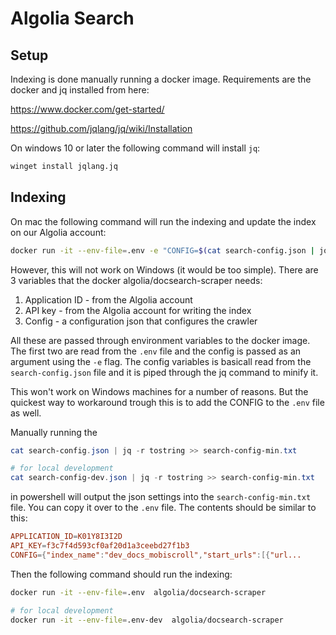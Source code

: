 # Algolia Search

## Setup

Indexing is done manually running a docker image. Requirements are the docker and jq installed from here:

https://www.docker.com/get-started/

https://github.com/jqlang/jq/wiki/Installation

On windows 10 or later the following command will install `jq`:

```bash
winget install jqlang.jq
```

## Indexing

On mac the following command will run the indexing and update the index on our Algolia account:

```bash
docker run -it --env-file=.env -e "CONFIG=$(cat search-config.json | jq -r tostring)" algolia/docsearch-scraper
```

However, this will not work on Windows (it would be too simple).
There are 3 variables that the docker algolia/docsearch-scraper needs:
1. Application ID - from the Algolia account
2. API key - from the Algolia account for writing the index
3. Config - a configuration json that configures the crawler

All these are passed through environment variables to the docker image. The first two are read from the `.env` file and the config is passed as an argument using the `-e` flag.
The config variables is basicall read from the `search-config.json` file and it is piped through the jq command to minify it.

This won't work on Windows machines for a number of reasons. But the quickest way to workaround trough this is to add the CONFIG to the `.env` file as well.

Manually running the

```powershell
cat search-config.json | jq -r tostring >> search-config-min.txt

# for local development
cat search-config-dev.json | jq -r tostring >> search-config-min.txt
```

in powershell will output the json settings into the `search-config-min.txt` file. You can copy it over to the `.env` file. The contents should be similar to this:

```conf
APPLICATION_ID=K01Y8I3I2D
API_KEY=f3c7f4d593cf0af20d1a3ceebd27f1b3
CONFIG={"index_name":"dev_docs_mobiscroll","start_urls":[{"url...
```

Then the following command should run the indexing:

```bash
docker run -it --env-file=.env  algolia/docsearch-scraper

# for local development
docker run -it --env-file=.env-dev  algolia/docsearch-scraper
```
